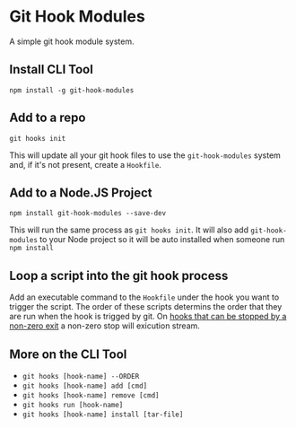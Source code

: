 # Git Hook Modules

A simple git hook module system.

## Install CLI Tool
 
`npm install -g git-hook-modules`

## Add to a repo

`git hooks init`

This will update all your git hook files to use the `git-hook-modules` system and, if it's not present, create a `Hookfile`.

## Add to a Node.JS Project

`npm install git-hook-modules --save-dev`

This will run the same process as `git hooks init`. It will also add `git-hook-modules` to your Node project so it will be auto installed when someone run `npm install` 

## Loop a script into the git hook process

Add an executable command to the `Hookfile` under the hook you want to trigger the script. The order of these scripts determins the order that they are run when the hook is trigged by git. On [hooks that can be stopped by a non-zero exit]() a non-zero stop will exicution stream.

## More on the CLI Tool

* `git hooks [hook-name] --ORDER`
* `git hooks [hook-name] add [cmd]`
* `git hooks [hook-name] remove [cmd]`
* `git hooks run [hook-name]`
* `git hooks [hook-name] install [tar-file]`





